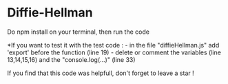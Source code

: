 # Diffie-Hellman
Do npm install on your terminal, then run the code 

*If you want to test it with the test code :
    - in the file "diffieHellman.js" add 'export' before the function (line 19)
    - delete or comment the variables (line 13,14,15,16) and the "console.log(...)" (line 33)

If you find that this code was helpfull, don't forget to leave a star !